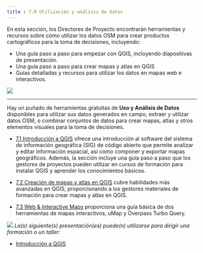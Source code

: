 ```yaml
---
title : 7.0 Utilización y análisis de datos
---
```


En esta sección, los Directores de Proyecto encontrarán herramientas y recursos sobre cómo utilizar los datos OSM para crear productos cartográficos para la toma de decisiones, incluyendo:  

* Una guía paso a paso para empezar con QGIS, incluyendo diapositivas de presentación. 
* Una guía paso a paso para crear mapas y atlas en QGIS
* Guías detalladas y recursos para utilizar los datos en mapas web e interactivos.


![](/images/IMG_5036.JPG)

***

Hay un puñado de herramientas gratuitas de **Uso y Análisis de Datos** disponibles para utilizar sus datos generados en campo, extraer y utilizar datos OSM, o combinar conjuntos de datos para crear mapas, atlas y otros elementos visuales para la toma de decisiones. 

* [7.1 Introducción a QGIS](https://hotosm.github.io/toolbox/pages/data-use-and-analysis/7.1-qgis/) ofrece una introducción al software del sistema de información geográfica (SIG) de código abierto que permite analizar y editar información espacial, así como componer y exportar mapas geográficos. Además, la sección incluye una guía paso a paso que los gestores de proyectos pueden utilizar en cursos de formación para instalar QGIS y aprender los conocimientos básicos. 

* [7.2 Creación de mapas y atlas en QGIS](https://hotosm.github.io/toolbox/pages/data-use-and-analysis/7.2-creating-an-atlas-in-qgis/) cubre habilidades más avanzadas en QGIS, proporcionando a los gestores materiales de formación para crear mapas y atlas en QGIS. 

* [7.3 Web & Interactive Maps](https://hotosm.github.io/toolbox/pages/data-use-and-analysis/7.3_web_and_interactive_maps/) proporciona una guía básica de dos herramientas de mapas interactivos, uMap y Overpass Turbo Query.

![](/images/training_presentations_wide.PNG)
*La(s) siguiente(s) presentación(es) puede(n) utilizarse para dirigir una formación o un taller:*

* [Introducción a QGIS](https://docs.google.com/presentation/d/1EA63n-jEjgEYVGzfdW8dispZpqvkbGDYx7ZtuayxZnQ/edit?usp=sharing)